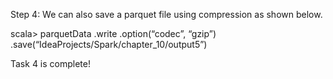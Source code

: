 Step 4: We can also save a parquet file using compression as shown below.

scala> parquetData
.write
.option(“codec”, “gzip”)
.save(“IdeaProjects/Spark/chapter_10/output5”)

Task 4 is complete!

